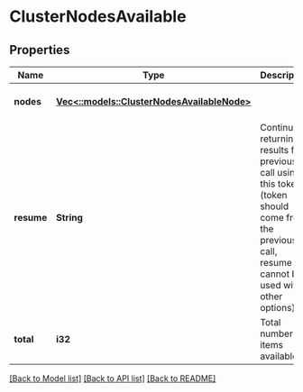 # ClusterNodesAvailable

## Properties
Name | Type | Description | Notes
------------ | ------------- | ------------- | -------------
**nodes** | [**Vec<::models::ClusterNodesAvailableNode>**](ClusterNodesAvailableNode.md) |  | [optional] [default to null]
**resume** | **String** | Continue returning results from previous call using this token (token should come from the previous call, resume cannot be used with other options). | [optional] [default to null]
**total** | **i32** | Total number of items available. | [optional] [default to null]

[[Back to Model list]](../README.md#documentation-for-models) [[Back to API list]](../README.md#documentation-for-api-endpoints) [[Back to README]](../README.md)


